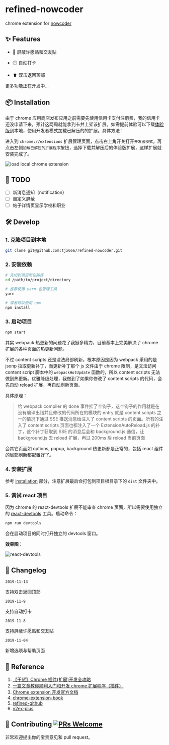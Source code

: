 # refined-nowcoder

chrome extension for [nowcoder](https://www.nowcoder.com)

## :sparkles: Features

- :no_entry_sign: 屏蔽许愿贴和交友贴

- :clock12: 自动打卡

- :arrow_up: 双击返回顶部

更多功能正在开发中...

## :package: Installation

由于 chrome 应用商店发布应用之前需要先使用信用卡支付注册费，我的信用卡还没申请下来，预计这两周就能拿到卡并上架该扩展。如需提前体验可以下载[体验版](https://github.com/tjx666/refined-nowcoder/releases/download/v0.0.1/dist.zip)到本地，使用开发者模式加载已解压的的扩展。具体方法：

进入到 `chrome://extensions` 扩展管理页面，点击右上角开关打开`开发者模式`，再点击左侧`加载已解压的扩展程序`按钮，选择下载并解压后的体验版扩展，这样扩展就安装完成了。

![load local chrome extension](https://i.loli.net/2019/11/15/ODQP5vUWCxLaFfR.png)

## :dart: TODO

- [ ] 新消息通知（notification）
- [ ] 自定义屏蔽
- [ ] 帖子详情页显示学校和职业

## :hammer_and_wrench: Develop

### 1. 克隆项目到本地

```bash
git clone git@github.com:tjx666/refined-nowcoder.git
```

### 2. 安装依赖

```bash
# 先切到项目所在路径
cd /path/to/project/directory

# 推荐使用 yarn 包管理工具
yarn

# 或者可以使用 npm
npm install
```

### 3. 启动项目

```bash
npm start
```

其实 webpack 热更新的问题花了我挺多精力，目前基本上完美解决了 chrome 扩展的各种页面的热更新问题。

不过 content scripts 还是没法局部刷新，根本原因是因为 webpack 采用的是 jsonp 拉取更新补丁，而更新补丁那个 js 文件由于 chrome 限制，是文法访问 content script 脚本中的 `webpackHotUpdate` 函数的，所以 content scripts 无法做到热更新。优雅降级处理，我做到了如果你修改了 content scripts 的代码，会先自动 reload 扩展，再自动刷新页面。

具体原理：

> 给 webpack compiler 的 done 事件挂了个钩子，这个钩子的作用就是在没有编译出错并且修改的代码所在的模块的 entry 就是 content scripts 之一的情况下通过 SSE 推送消息给注入了 content scripts 的页面。所有的注入了 content scripts 页面也都注入了一个 ExtensionAutoReload.js 的补丁，这个补丁获取到 SSE 的消息后会和 background.js 通信，让 background,js 去 reload 扩展，再过 200ms 后 reload 当前页面

会其它页面如 options, popup, background 热更新都是正常的，包括 react 组件的局部刷新都配置好了。

### 4. 安装扩展

参考 [installation](https://github.com/tjx666/refined-nowcoder#package-installation) 部分，注意扩展最后会打包到项目根目录下的 `dist` 文件夹中。

### 5. 调试 react 项目

因为 chrome 的 react-devtools 扩展不能审查 chrome 页面，所以需要使用独立的 [react-devtools](https://www.npmjs.com/package/react-devtools) 工具。启动命令：

```javascript
npm run devtools
```

会在启动项目的同时打开独立的 devtools 窗口。

**效果图：**

![react-devtools](https://i.loli.net/2019/11/04/ujo8gBKqydxOpW9.png)

## :pencil: Changelog

`2019-11-13`

支持双击返回顶部

`2019-11-9`

支持自动打卡

`2019-11-8`

支持屏蔽许愿贴和交友贴

`2019-11-04`

新增选项与帮助页面

## :link: Reference

1. [【干货】Chrome 插件(扩展)开发全攻略](https://www.cnblogs.com/liuxianan/p/chrome-plugin-develop.html)
2. [一篇文章教你顺利入门和开发 chrome 扩展程序（插件）](https://juejin.im/post/5c135a275188257284143418)
3. [Chrome extension 开发官方文档](https://developer.chrome.com/extensions/devguide)
4. [chrome-extension-book](https://lightningminers.gitbook.io/chrome-extension-book/)
5. [refined-github](https://github.com/sindresorhus/refined-github/)
6. [v2ex-plus](https://github.com/sciooga/v2ex-plus)

## :handshake: Contributing [![PRs Welcome](https://img.shields.io/badge/PRs-welcome-brightgreen.svg?style=flat-square)](http://makeapullrequest.com)

非常欢迎提出你的宝贵意见和 pull request。
